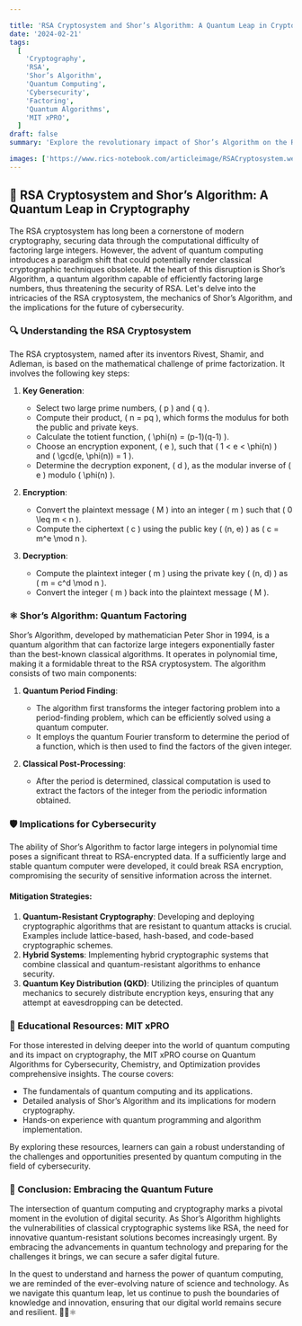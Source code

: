 ```yaml
---

title: 'RSA Cryptosystem and Shor’s Algorithm: A Quantum Leap in Cryptography 🔐✨'
date: '2024-02-21'
tags:
  [
    'Cryptography',
    'RSA',
    'Shor’s Algorithm',
    'Quantum Computing',
    'Cybersecurity',
    'Factoring',
    'Quantum Algorithms',
    'MIT xPRO',
  ]
draft: false
summary: 'Explore the revolutionary impact of Shor’s Algorithm on the RSA cryptosystem. Discover how quantum computing poses a threat to classical cryptography and what this means for the future of cybersecurity. 🔒🔬⚛️'

images: ['https://www.rics-notebook.com/articleimage/RSACryptosystem.webp']
---
```


## 🔐 RSA Cryptosystem and Shor’s Algorithm: A Quantum Leap in Cryptography

The RSA cryptosystem has long been a cornerstone of modern cryptography, securing data through the computational difficulty of factoring large integers. However, the advent of quantum computing introduces a paradigm shift that could potentially render classical cryptographic techniques obsolete. At the heart of this disruption is Shor’s Algorithm, a quantum algorithm capable of efficiently factoring large numbers, thus threatening the security of RSA. Let's delve into the intricacies of the RSA cryptosystem, the mechanics of Shor’s Algorithm, and the implications for the future of cybersecurity.

### 🔍 Understanding the RSA Cryptosystem

The RSA cryptosystem, named after its inventors Rivest, Shamir, and Adleman, is based on the mathematical challenge of prime factorization. It involves the following key steps:

1. **Key Generation**:

   - Select two large prime numbers, \( p \) and \( q \).
   - Compute their product, \( n = pq \), which forms the modulus for both the public and private keys.
   - Calculate the totient function, \( \phi(n) = (p-1)(q-1) \).
   - Choose an encryption exponent, \( e \), such that \( 1 < e < \phi(n) \) and \( \gcd(e, \phi(n)) = 1 \).
   - Determine the decryption exponent, \( d \), as the modular inverse of \( e \) modulo \( \phi(n) \).

2. **Encryption**:

   - Convert the plaintext message \( M \) into an integer \( m \) such that \( 0 \leq m < n \).
   - Compute the ciphertext \( c \) using the public key \( (n, e) \) as \( c = m^e \mod n \).

3. **Decryption**:
   - Compute the plaintext integer \( m \) using the private key \( (n, d) \) as \( m = c^d \mod n \).
   - Convert the integer \( m \) back into the plaintext message \( M \).

### ⚛️ Shor’s Algorithm: Quantum Factoring

Shor’s Algorithm, developed by mathematician Peter Shor in 1994, is a quantum algorithm that can factorize large integers exponentially faster than the best-known classical algorithms. It operates in polynomial time, making it a formidable threat to the RSA cryptosystem. The algorithm consists of two main components:

1. **Quantum Period Finding**:

   - The algorithm first transforms the integer factoring problem into a period-finding problem, which can be efficiently solved using a quantum computer.
   - It employs the quantum Fourier transform to determine the period of a function, which is then used to find the factors of the given integer.

2. **Classical Post-Processing**:
   - After the period is determined, classical computation is used to extract the factors of the integer from the periodic information obtained.

### 🛡️ Implications for Cybersecurity

The ability of Shor’s Algorithm to factor large integers in polynomial time poses a significant threat to RSA-encrypted data. If a sufficiently large and stable quantum computer were developed, it could break RSA encryption, compromising the security of sensitive information across the internet.

#### **Mitigation Strategies**:

1. **Quantum-Resistant Cryptography**: Developing and deploying cryptographic algorithms that are resistant to quantum attacks is crucial. Examples include lattice-based, hash-based, and code-based cryptographic schemes.
2. **Hybrid Systems**: Implementing hybrid cryptographic systems that combine classical and quantum-resistant algorithms to enhance security.
3. **Quantum Key Distribution (QKD)**: Utilizing the principles of quantum mechanics to securely distribute encryption keys, ensuring that any attempt at eavesdropping can be detected.

### 🏫 Educational Resources: MIT xPRO

For those interested in delving deeper into the world of quantum computing and its impact on cryptography, the MIT xPRO course on Quantum Algorithms for Cybersecurity, Chemistry, and Optimization provides comprehensive insights. The course covers:

- The fundamentals of quantum computing and its applications.
- Detailed analysis of Shor’s Algorithm and its implications for modern cryptography.
- Hands-on experience with quantum programming and algorithm implementation.

By exploring these resources, learners can gain a robust understanding of the challenges and opportunities presented by quantum computing in the field of cybersecurity.

### 🔮 Conclusion: Embracing the Quantum Future

The intersection of quantum computing and cryptography marks a pivotal moment in the evolution of digital security. As Shor’s Algorithm highlights the vulnerabilities of classical cryptographic systems like RSA, the need for innovative quantum-resistant solutions becomes increasingly urgent. By embracing the advancements in quantum technology and preparing for the challenges it brings, we can secure a safer digital future.

In the quest to understand and harness the power of quantum computing, we are reminded of the ever-evolving nature of science and technology. As we navigate this quantum leap, let us continue to push the boundaries of knowledge and innovation, ensuring that our digital world remains secure and resilient. 🔐✨⚛️
